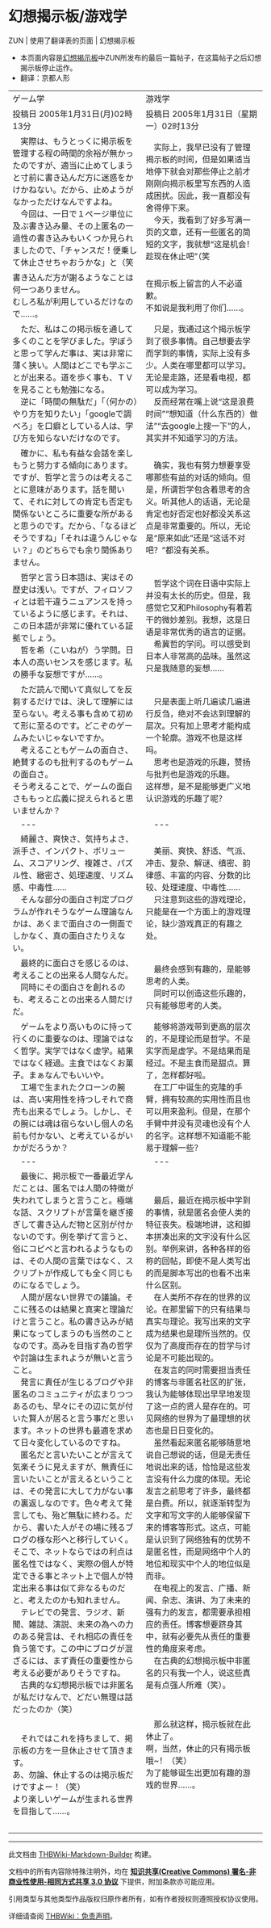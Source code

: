 # 幻想揭示板/游戏学

<!-- source html: G:\repos\THBWiki-Markdown-Builder\THBWikiMarkdown\Temp\main\4\42\ns0%3A%E5%B9%BB%E6%83%B3%E6%8F%AD%E7%A4%BA%E6%9D%BF%2F%E6%B8%B8%E6%88%8F%E5%AD%A6.html -->

ZUN | 使用了翻译表的页面 | 幻想揭示板

- 本页面内容是[幻想揭示板](./幻想揭示板.md)中ZUN所发布的最后一篇帖子，在这篇帖子之后幻想揭示板停止运作。
- 翻译：京都人形

  
  

  


<table><tbody><tr class="tt-content-header" id="=-1" data-pos="&#91;&quot;=&quot;,1&#93;"><td class="tt-jah" lang="ja"><div class="poem">ゲーム学</div></td><td class="tt-zhh" lang="zh"><div class="poem">游戏学</div></td></tr><tr class="tt-content" id="=-2" data-pos="&#91;&quot;=&quot;,2&#93;"><td class="tt-ja" lang="ja"><div class="poem">投稿日 2005年1月31日(月)02時13分</div></td><td class="tt-zh" lang="zh"><div class="poem">投稿日 2005年1月31日（星期一）02时13分</div></td></tr><tr class="tt-content" id="=-3" data-pos="&#91;&quot;=&quot;,3&#93;"><td class="tt-ja" lang="ja"><div class="poem">　実際は、もうとっくに掲示板を管理する程の時間的余裕が無かったのですが、適当に止めてしまうと寸前に書き込んだ方に迷惑をかけかねない。だから、止めようがなかっただけなんですよね。<br>　今回は、一日で１ページ単位に及ぶ書き込み量、その上匿名の一過性の書き込みもいくつか見られましたので、「チャンスだ！便乗して休止させちゃおうかな」と（笑</div></td><td class="tt-zh" lang="zh"><div class="poem">　实际上，我早已没有了管理揭示板的时间，但是如果适当地停下就会对那些停止之前才刚刚向揭示板里写东西的人造成困扰。因此，我一直都没有舍得停下来。<br>　今天，我看到了好多写满一页的文章，还有一些匿名的简短的文字，我就想“这是机会！趁现在休止吧”（笑</div></td></tr><tr class="tt-content" id="=-4" data-pos="&#91;&quot;=&quot;,4&#93;"><td class="tt-ja" lang="ja"><div class="poem">書き込んだ方が謝るようなことは何一つありません。<br>むしろ私が利用しているだけなので……。</div></td><td class="tt-zh" lang="zh"><div class="poem">在揭示板上留言的人不必道歉。<br>不如说是我利用了你们……。</div></td></tr><tr class="tt-content" id="=-5" data-pos="&#91;&quot;=&quot;,5&#93;"><td class="tt-ja" lang="ja"><div class="poem">　ただ、私はこの掲示板を通して多くのことを学びました。学ぼうと思って学んだ事は、実は非常に薄く狭い。人間はどこでも学ぶことが出来る。道を歩く事も、ＴＶを見ることも勉強になる。<br>　逆に「時間の無駄だ」「（何かの）やり方を知りたい」「googleで調べろ」を口癖としている人は、学び方を知らないだけなのです。</div></td><td class="tt-zh" lang="zh"><div class="poem">　只是，我通过这个揭示板学到了很多事情。自己想要去学而学到的事情，实际上没有多少。人类在哪里都可以学习。无论是走路，还是看电视，都可以成为学习。<br>　反而经常在嘴上说“这是浪费时间”“想知道（什么东西的）做法”“去google上搜一下”的人，其实并不知道学习的方法。</div></td></tr><tr class="tt-content" id="=-6" data-pos="&#91;&quot;=&quot;,6&#93;"><td class="tt-ja" lang="ja"><div class="poem">　確かに、私も有益な会話を楽しもうと努力する傾向にあります。ですが、哲学と言うのは考えることに意味があります。話を聞いて、それに対しての肯定も否定も関係ないところに重要な所があると思うのです。だから、「なるほどそうですね」「それは違うんじゃない？」のどちらでも余り関係ありません。</div></td><td class="tt-zh" lang="zh"><div class="poem">　确实，我也有努力想要享受哪那些有益的对话的倾向。但是，所谓哲学包含着思考的含义。听其他人的话语，无论是肯定也好否定也好都没关系这点是非常重要的。所以，无论是“原来如此”还是“这话不对吧？”都没有关系。</div></td></tr><tr class="tt-content" id="=-7" data-pos="&#91;&quot;=&quot;,7&#93;"><td class="tt-ja" lang="ja"><div class="poem">　哲学と言う日本語は、実はその歴史は浅い。ですが、フィロソフィとは若干違うニュアンスを持っているように感じます。それは、この日本語が非常に優れている証拠でしょう。<br>　哲を希（こいねが）う学問。日本人の高いセンスを感じます。私の勝手な妄想ですが……。</div></td><td class="tt-zh" lang="zh"><div class="poem">　哲学这个词在日语中实际上并没有太长的历史。但是，我感觉它又和Philosophy有着若干的微妙差别。我想，这是日语是非常优秀的语言的证据。<br>　希冀哲的学问。可以感受到日本人非常高的品味。虽然这只是我随意的妄想……</div></td></tr><tr class="tt-content" id="=-8" data-pos="&#91;&quot;=&quot;,8&#93;"><td class="tt-ja" lang="ja"><div class="poem">　ただ読んで聞いて真似してを反芻するだけでは、決して理解には至らない。考える事も含めて初めて形に至るのです。どこぞのゲームみたいじゃないですか。<br>　考えることもゲームの面白さ、絶賛するのも批判するのもゲームの面白さ。<br>そう考えることで、ゲームの面白さももっと広義に捉えられると思いませんか？</div></td><td class="tt-zh" lang="zh"><div class="poem">　只是表面上听几遍读几遍进行反刍，绝对不会达到理解的层次。只有加上思考才能构成一个轮廓。游戏不也是这样吗。<br>　思考也是游戏的乐趣，赞扬与批判也是游戏的乐趣。<br>这样想，是不是能够更广义地认识游戏的乐趣了呢？</div></td></tr><tr class="tt-content-header" id="=-9" data-pos="&#91;&quot;=&quot;,9&#93;"><td class="tt-jah" lang="ja"><div class="poem">　---</div></td><td class="tt-zhh" lang="zh"><div class="poem">　---</div></td></tr><tr class="tt-content" id="=-10" data-pos="&#91;&quot;=&quot;,10&#93;"><td class="tt-ja" lang="ja"><div class="poem">　綺麗さ、爽快さ、気持ちよさ、派手さ、インパクト、ボリューム、スコアリング、複雑さ、パズル性、緻密さ、処理速度、リズム感、中毒性……<br>　そんな部分の面白さ判定プログラムが作れそうなゲーム理論なんかは、あくまで面白さの一側面でしかなく、真の面白さたりえない。</div></td><td class="tt-zh" lang="zh"><div class="poem">　美丽、爽快、舒适、气派、冲击、复杂、解谜、缜密、韵律感、丰富的内容、分数的比较、处理速度、中毒性……<br>　只注意到这些的游戏理论，只能是在一个方面上的游戏理论，缺少游戏真正的有趣之处。</div></td></tr><tr class="tt-content" id="=-11" data-pos="&#91;&quot;=&quot;,11&#93;"><td class="tt-ja" lang="ja"><div class="poem">　最終的に面白さを感じるのは、考えることの出来る人間なんだ。<br>　同時にその面白さを創れるのも、考えることの出来る人間だけだ。</div></td><td class="tt-zh" lang="zh"><div class="poem">　最终会感到有趣的，是能够思考的人类。<br>　同时可以创造这些乐趣的，只有能够思考的人类。</div></td></tr><tr class="tt-content" id="=-12" data-pos="&#91;&quot;=&quot;,12&#93;"><td class="tt-ja" lang="ja"><div class="poem">　ゲームをより高いものに持って行くのに重要なのは、理論ではなく哲学。実学ではなく虚学。結果ではなく経過。主食ではなくお菓子。まぁなんでもいいや。<br>　工場で生まれたクローンの腕は、高い実用性を持つしそれで商売も出来るでしょう。しかし、その腕には魂は宿らないし個人の名前も付かない、と考えているがいかがだろうか？</div></td><td class="tt-zh" lang="zh"><div class="poem">　能够将游戏带到更高的层次的，不是理论而是哲学。不是实学而是虚学。不是结果而是经过。不是主食而是甜点。算了，怎样都好啦。<br>　在工厂中诞生的克隆的手臂，拥有较高的实用性而且也可以用来盈利。但是，在那个手臂中并没有灵魂也没有个人的名字。这样想不知道能不能易于理解一些？</div></td></tr><tr class="tt-content-header" id="=-13" data-pos="&#91;&quot;=&quot;,13&#93;"><td class="tt-jah" lang="ja"><div class="poem">　---</div></td><td class="tt-zhh" lang="zh"><div class="poem">　---</div></td></tr><tr class="tt-content" id="=-14" data-pos="&#91;&quot;=&quot;,14&#93;"><td class="tt-ja" lang="ja"><div class="poem">　最後に、掲示板で一番最近学んだことは、匿名では人間の特徴が失われてしまうと言うこと。極端な話、スクリプトが言葉を継ぎ接ぎして書き込んだ物と区別が付かないのです。例を挙げて言うと、俗にコピペと言われるようなものは、その人間の言葉ではなく、スクリプトが作成しても全く同じものになるでしょう。<br>　人間が居ない世界での議論。そこに残るのは結果と真実と理論だけと言うこと。私の書き込みが結果になってしまうのも当然のことなのです。高みを目指す為の哲学や討論は生まれようが無いと言うこと。<br>　発言に責任が生じるブログや非匿名のコミュニティが広まりつつあるのも、早々にその辺に気が付いた賢人が居ると言う事だと思います。ネットの世界も最適を求めて日々変化しているのですね。<br>　匿名だと言いたいことが言えて気楽そうに見えますが、無責任に言いたいことが言えるということは、その発言に大して力がない事の裏返しなのです。色々考えて発言しても、殆ど無駄に終わる。だから、書いた人がその場に残るブログの様な形へと移行していく。そこで、ネットならではの利点は匿名性ではなく、実際の個人が特定できる事とネット上で個人が特定出来る事は似て非なるものだと、考えたのかも知れません。<br>　テレビでの発言、ラジオ、新聞、雑誌、演説、未来の為への力のある発言は、それ相応の責任を負う筈です。この中にブログが混ざるには、まず責任の重要性から考える必要がありそうですね。<br>　古典的な幻想掲示板では非匿名が私だけなんで、どだい無理は話だったのか（笑）</div></td><td class="tt-zh" lang="zh"><div class="poem">　最后，最近在揭示板中学到的事情，就是匿名会使人类的特征丧失。极端地讲，这和脚本拼凑出来的文字没有什么区别。举例来讲，各种各样的俗称的回帖，即使不是人类写出的而是脚本写出的也看不出来什么区别。<br>　在人类所不存在的世界的议论。在那里留下的只有结果与真实与理论。我写出来的文字成为结果也是理所当然的。仅仅为了高度而存在的哲学与讨论是不可能出现的。<br>　在发言的同时需要担当责任的博客与非匿名社区的扩张，我认为能够体现出早早地发现了这一点的贤人是存在的。可见网络的世界为了最理想的状态也是日日变化的。<br>　虽然看起来匿名能够随意地说自己想说的话，但是无责任地说出来的话，恰恰是这些发言没有什么力度的体现。无论发言之前思考了许多，最终都是白费。所以，就逐渐转型为文字和写文字的人能够保留下来的博客等形式。这点，可能是认识到了网络独有的优势不是匿名性，而是网络中个人的地位和现实中个人的地位似是而非。<br>　在电视上的发言、广播、新闻、杂志、演讲、为了未来的强有力的发言，都需要承担相应的责任。博客想要跻身其中，就有必要先从责任的重要性的角度来考虑。<br>　在古典的幻想揭示板中非匿名的只有我一个人，说这些真是有点强人所难（笑）。</div></td></tr><tr class="tt-content" id="=-15" data-pos="&#91;&quot;=&quot;,15&#93;"><td class="tt-ja" lang="ja"><div class="poem">　それではこれを持ちまして、掲示板の方を一旦休止させて頂きます。<br>あ、勿論、休止するのは掲示板だけですよー！（笑）<br>より楽しいゲームが生まれる世界を目指して……。</div></td><td class="tt-zh" lang="zh"><div class="poem">　那么就这样，揭示板就在此休止了。<br>啊，当然，休止的只有揭示板哦~！（笑）<br>为了能够诞生出更加有趣的游戏的世界……。<br><br><br><br><br></div></td></tr></tbody></table>







---

此文档由 [THBWiki-Markdown-Builder](https://github.com/Delsin-Yu/THBWiki-Markdown-Builder) 构建。

文档中的所有内容除特殊注明外，均在 [**知识共享(Creative Commons) 署名-非商业性使用-相同方式共享 3.0 协议**](https://creativecommons.org/licenses/by-sa/3.0/deed.zh-hans) 下提供，附加条款亦可能应用。

引用类型与其他类型作品版权归原作者所有，如有作者授权则遵照授权协议使用。

详细请查阅 [THBWiki：免责声明](https://thbwiki.cc/THBWiki:%E5%85%8D%E8%B4%A3%E5%A3%B0%E6%98%8E)。

